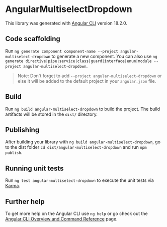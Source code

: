 # AngularMultiselectDropdown

This library was generated with [Angular CLI](https://github.com/angular/angular-cli) version 18.2.0.

## Code scaffolding

Run `ng generate component component-name --project angular-multiselect-dropdown` to generate a new component. You can also use `ng generate directive|pipe|service|class|guard|interface|enum|module --project angular-multiselect-dropdown`.
> Note: Don't forget to add `--project angular-multiselect-dropdown` or else it will be added to the default project in your `angular.json` file. 

## Build

Run `ng build angular-multiselect-dropdown` to build the project. The build artifacts will be stored in the `dist/` directory.

## Publishing

After building your library with `ng build angular-multiselect-dropdown`, go to the dist folder `cd dist/angular-multiselect-dropdown` and run `npm publish`.

## Running unit tests

Run `ng test angular-multiselect-dropdown` to execute the unit tests via [Karma](https://karma-runner.github.io).

## Further help

To get more help on the Angular CLI use `ng help` or go check out the [Angular CLI Overview and Command Reference](https://angular.dev/tools/cli) page.
